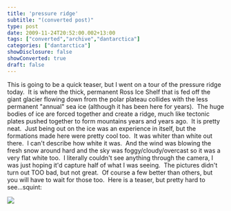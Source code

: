 ```yaml
---
title: 'pressure ridge'
subtitle: "(converted post)"
type: post
date: 2009-11-24T20:52:00.002+13:00
tags: ["converted","archive","dantarctica"]
categories: ["dantarctica"]
showDisclosure: false
showConverted: true
draft: false
---
```


This is going to be a quick teaser, but I went on a tour of the pressure ridge today.  It is where the thick, permanent Ross Ice Shelf that is fed off the giant glacier flowing down from the polar plateau collides with the less permanent "annual" sea ice (although it has been here for years).  The huge bodies of ice are forced together and create a ridge, much like tectonic plates pushed together to form mountains years and years ago.  It is pretty neat.  Just being out on the ice was an experience in itself, but the formations made here were pretty cool too.  It was whiter than white out there.  I can't describe how white it was.  And the wind was blowing the fresh snow around hard and the sky was foggy/cloudy/overcast so it was a very flat white too.  I literally couldn't see anything through the camera, I was just hoping it'd capture half of what I was seeing.  The pictures didn't turn out TOO bad, but not great.  Of course a few better than others, but you will have to wait for those too.  Here is a teaser, but pretty hard to see...squint:  

[![](http://lh5.ggpht.com/_WucH0HQjOPM/SwuMxeJskFI/AAAAAAAAAM0/OWfuUwCPwJU/s320/PICT1481.jpg)](http://lh5.ggpht.com/_WucH0HQjOPM/SwuMxeJskFI/AAAAAAAAAM0/OWfuUwCPwJU/s1600/PICT1481.jpg)